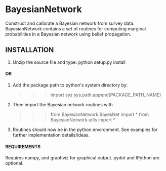 BayesianNetwork
===============

Construct and calibrate a Bayesian network from survey data. BayesianNetwork contains a set of routines for computing marginal probabilities in a Bayesian network using belief propagation.

## INSTALLATION

1. Unzip the source file and type:  python setup.py install

#### OR

1. Add the package path to python's system directory by:
	>>> import sys
	>>> sys.path.append(PACKAGE_PATH_NAME)

2. Then import the Bayesian network routines with
	>>> from BayesianNetwork.BayesNet import *
	>>> from BayesianNetwork.utils import *
3. Routines should now be in the python environment. See examples for further implementation details/ideas.

#### REQUIREMENTS

Requires numpy, and graphviz for graphical output.
pydot and IPython are optional.

